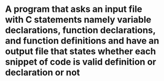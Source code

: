 # A program that asks an input file with C statements namely variable declarations, function declarations, and function definitions and have an output file that states whether each snippet of code is valid definition or declaration or not
